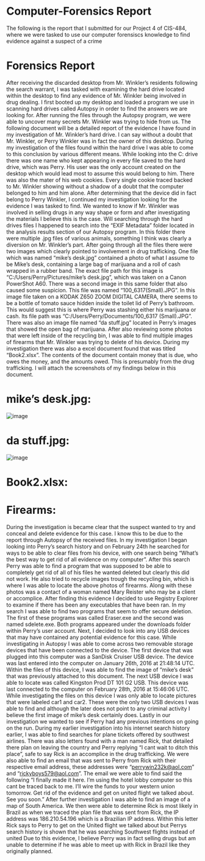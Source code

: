# Computer-Forensics Report
The following is the report that I submitted for our Project 4 of CIS-484, where we were tasked to use our computer forensiscs knowledge to find evidence against a suspect of a crime
# Forensics Report
 After receiving the discarded desktop from Mr. Winkler’s residents following the search warrant, I was tasked with examining the hard drive located within the desktop to find any evidence of Mr. Winkler being involved in drug dealing. I first booted up my desktop and loaded a program we use in scanning hard drives called Autopsy in order to find the answers we are looking for. After running the files through the Autopsy program, we were able to uncover many secrets Mr. Winkler was trying to hide from us. The following document will be a detailed report of the evidence I have found in my investigation of Mr. Winkler’s hard drive.
 I can say without a doubt that Mr. Winkler, or Perry Winkler was in fact the owner of this desktop. During my investigation of the files found within the hard drive I was able to come to this conclusion by various different means. While looking into the C: drive there was one name who kept appearing in every file saved to the hard drive, which was Perry. His user was the only account created on the desktop which would lead most to assume this would belong to him. There was also the mater of his web cookies. Every single cookie traced backed to Mr. Winkler showing without a shadow of a doubt that the computer belonged to him and him alone. 
 After determining that the device did in fact belong to Perry Winkler, I continued my investigation looking for the evidence I was tasked to find. We wanted to know if Mr. Winkler was involved in selling drugs in any way shape or form and after investigating the materials I believe this is the case. Will searching through the hard drives files I happened to search into the “EXIF Metadata” folder located in the analysis results section of our Autopsy program. In this folder there were multiple .jpg files of various animals, something I think was clearly a diversion on Mr. Winkler’s part. After going through all the files there were two images which clearly pointed to involvement in drug trafficking. One file which was named “mike’s desk.jpg” contained a photo of what I assume to be Mike’s desk, containing a large bag of marijuana and a roll of cash wrapped in a rubber band. The exact file path for this image is “C:/Users/Perry/Pictures/mike’s desk.jpg”, which was taken on a Canon PowerShot A60. There was a second image in this same folder that also caused some suspicion. This file was named “100_6317(Small).JPG”. In this image file taken on a KODAK Z650 ZOOM DIGITAL CAMERA, there seems to be a bottle of tomato sauce hidden inside the toilet lid of Perry’s bathroom. This would suggest this is where Perry was stashing either his marijuana or cash. Its file path was “C:/Users/Perry/Documents/100_6317 (Small).JPG”. There was also an image file named “da stuff.jpg” located in Perry’s images that showed the open bag of marijuana. After also reviewing some photos that were left inside of the recycling bin, I was able to find multiple images of firearms that Mr. Winkler was trying to delete of his device. During my investigation there was also a excel document found that was titled “Book2.xlsx”. The contents of the document contain money that is due, who owes the money, and the amounts owed. This is presumably from the drug trafficking. I will attach the screenshots of my findings below in this document. 
#
# mike’s desk.jpg:
 ![image](https://github.com/user-attachments/assets/358ad235-20a1-4d2b-9eb9-fb5cb389c439)
# da stuff.jpg:
 ![image](https://github.com/user-attachments/assets/08798fcf-43ec-4f40-8aec-16f9a84aba08)
# Book2.xlsx:
 
# Firearms:
   


During the investigation is became clear that the suspect wanted to try and conceal and delete evidence for this case. I know this to be due to the report through Autopsy of the received files. In my investigation I began looking into Perry’s search history and on February 24th he searched for ways to be able to clear files from his device, with one search being “What’s the best way to get rid of all evidence on my computer”. After this search Perry was able to find a program that was supposed to be able to completely get rid of all of his files he wanted deleted but clearly this did not work. He also tried to recycle images trough the recycling bin, which is where I was able to locate the above photos of firearms. Along with these photos was a contact of a woman named Mary Reister who may be a client or accomplice. After finding this evidence I decided to use Registry Explorer to examine if there has been any executables that have been ran. In my search I was able to find two programs that seem to offer secure deletion. The first of these programs was called Eraser.exe and the second was named sdelete.exe. Both programs appeared under the downloads folder within Perry’s user account.
Next, I decided to look into any USB devices that may have contained any potential evidence for this case. While investigating in Autopsy I was able to come across two removable storage devices that have been connected to the device. The first device that was plugged into this computer was a SanDisk Cruiser USB device. The device was last entered into the computer on January 26th, 2016 at 21:48:14 UTC. Within the files of this device, I was able to find the image of “mike’s desk” that was previously attached to this document. The next USB device I was able to locate was called Kingston Prod DT 101 G2 USB. This device was last connected to the computer on February 28th, 2016 at 15:46:06 UTC. While investigating the files on this device I was only able to locate pictures that were labeled car1 and car2. These were the only two USB devices I was able to find and although the later does not point to any criminal activity I believe the first image of mike’s desk certainly does.
Lastly in our investigation we wanted to see if Perry had any previous intentions on going on the run. During my earlier investigation into his internet search history earlier, I was able to find searches for plane tickets offered by southwest airlines. There was also letters found with a man named Rick, that detailed there plan on leaving the country and Perry replying “I cant wait to ditch this place”, safe to say Rick is an accomplice in the drug trafficking. We were also able to find an email that was sent to Perry from Rick with their respective email address, these addresses were “perrywin232k@aol.com” and “rickyboys579@aol.com”. The email we were able to find said the following “I finally made it here. I’m using the hotel lobby computer so this cant be traced back to me. I’ll wire the funds to your western union tomorrow. Get rid of the evidence and get on united flight we talked about. See you soon.”  After further investigation I was able to find an image of a map of South America. We then were able to determine Rick is most likely in Brazil as when we traced the plan file that was sent from Rick, the IP address was 186.210.54.196 which is a Brazilian IP address. Within this letter Rick says to Perry to get on the United flight we talked about but Perrys search history is shown that he was searching Southwest flights instead of united Due to this evidence, I believe Perry was in fact selling drugs but am unable to determine if he was able to meet up with Rick in Brazil like they originally planned.
